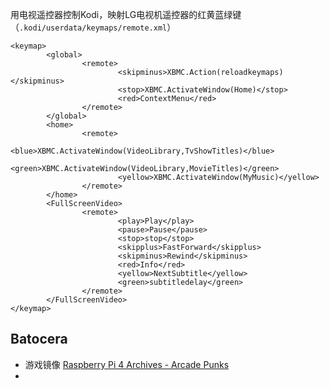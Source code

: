 

用电视遥控器控制Kodi，映射LG电视机遥控器的红黄蓝绿键 （`.kodi/userdata/keymaps/remote.xml`）
```
<keymap>
        <global>
                <remote>
                        <skipminus>XBMC.Action(reloadkeymaps)</skipminus>
                        <stop>XBMC.ActivateWindow(Home)</stop>
                        <red>ContextMenu</red>
                </remote>
        </global>
        <home>
                <remote>
                        <blue>XBMC.ActivateWindow(VideoLibrary,TvShowTitles)</blue>
                        <green>XBMC.ActivateWindow(VideoLibrary,MovieTitles)</green>
                        <yellow>XBMC.ActivateWindow(MyMusic)</yellow>
                </remote>
        </home>
        <FullScreenVideo>
                <remote>
                        <play>Play</play>
                        <pause>Pause</pause>
                        <stop>stop</stop>
                        <skipplus>FastForward</skipplus>
                        <skipminus>Rewind</skipminus>
                        <red>Info</red>
                        <yellow>NextSubtitle</yellow>
                        <green>subtitledelay</green>
                </remote>
        </FullScreenVideo>
</keymap>
```

## Batocera

- 游戏镜像 [Raspberry Pi 4 Archives - Arcade Punks](https://www.arcadepunks.com/category/raspberry-pi-and-other-sbc-images/raspberry-pi-4-images/)
- 

